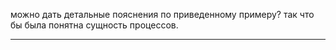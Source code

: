 
можно дать детальные пояснения по приведенному примеру? так что бы была понятна сущность процессов.

-----------------------


<!--stackedit_data:
eyJoaXN0b3J5IjpbMTc1MTUwOTY5NF19
-->